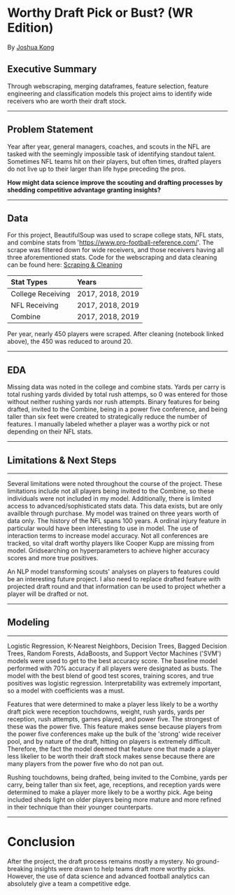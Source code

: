 # Worthy Draft Pick or Bust? (WR Edition)

By [Joshua Kong](https://github.com/joshuakong818)

## Executive Summary

Through webscraping, merging dataframes, feature selection, feature engineering and classification models this project aims to identify wide receivers who are worth their draft stock.

---

## Problem Statement

Year after year, general managers, coaches, and scouts in the NFL are tasked with the seemingly impossible task of identifying standout talent. Sometimes NFL teams hit on their players, but often times, drafted players do not live up to their larger than life hype preceding the pros.

__How might data science improve the scouting and drafting processes by shedding competitive advantage granting insights?__

---
## Data

For this project, BeautifulSoup was used to scrape college stats, NFL stats, and combine stats from 'https://www.pro-football-reference.com/'. The scrape was filtered down for wide receivers, and those receivers having all three aforementioned stats. Code for the webscraping and data cleaning can be found here: [Scraping & Cleaning](./code/capstone_scraping_data_cleaning.ipynb)


|Stat Types|Years|
|:---|:---|
|College Receiving|2017, 2018, 2019|
|NFL Receiving|2017, 2018, 2019|
|Combine|2017, 2018, 2019|


Per year, nearly 450 players were scraped. After cleaning (notebook linked above), the 450 was reduced to around 20. 

---
## EDA

Missing data was noted in the college and combine stats. Yards per carry is total rushing yards divided by total rush attemps, so 0 was entered for those without neither rushing yards nor rush attempts. Binary features for being drafted, invited to the Combine, being in a power five conference, and being taller than six feet were created to strategically reduce the number of features. I manually labeled whether a player was a worthy pick or not depending on their NFL stats.

---
## Limitations & Next Steps

---

Several limitations were noted throughout the course of the project. These limitations include not all players being invited to the Combine, so these individuals were not included in my model. Additionally, there is limited access to advanced/sophisticated stats data. This data exists, but are only availble through purchase. My model was trained on three years worth of data only. The history of the NFL spans 100 years. A ordinal injury feature in particular would have been interesting to use in model. The use of interaction terms to increase model accuracy. Not all conferences are tracked, so vital draft worthy players like Cooper Kupp are missing from model. Gridsearching on hyperparameters to achieve higher accuracy scores and more true positives.  

An NLP model transforming scouts' analyses on players to features could be an interesting future project. I also need to replace drafted feature with projected draft round and that information can be used to project whether a player will be drafted or not.

---

## Modeling
---

Logistic Regression, K-Nearest Neighbors, Decision Trees, Bagged Decision Trees, Random Forests, AdaBoosts, and Support Vector Machines ('SVM') models were used to get to the best accuracy score. The baseline model performed with 70% accuracy if all players were designated as busts. The model with the best blend of good test scores, training scores, and true positives was logistic regression. Interpretability was extremely important, so a model with coefficients was a must. 

Features that were determined to make a player less likely to be a worthy draft pick were reception touchdowns, weight, rush yards, yards per reception, rush attempts, games played, and power five. The strongest of these was the power five. This feature makes sense because players from the power five conferences make up the bulk of the 'strong' wide receiver pool, and by nature of the draft, hitting on players is extremely difficult. Therefore, the fact the model deemed that feature one that made a player less likelier to be worth their draft stock makes sense because there are many players from the power five who do not pan out.

Rushing touchdowns, being drafted, being invited to the Combine, yards per carry, being taller than six feet, age, receptions, and reception yards were determined to make a player more likely to be a worthy pick. Age being included sheds light on older players being more mature and more refined in their technique than their younger counterparts.

---
# Conclusion

After the project, the draft process remains mostly a mystery. No ground-breaking insights were drawn to help teams draft more worthy picks. However, the use of data science and advanced football analytics can absolutely give a team a competitive edge.
